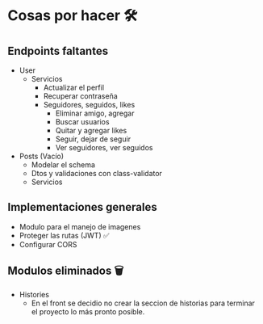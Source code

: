 # Cosas por hacer 🛠️  

## Endpoints faltantes
- User
    - Servicios
        - Actualizar el perfil
        - Recuperar contraseña
        - Seguidores, seguidos, likes
            - Eliminar amigo, agregar
            - Buscar usuarios
            - Quitar y agregar likes
            - Seguir, dejar de seguir
            - Ver seguidores, ver seguidos
- Posts (Vacío)
    - Modelar el schema
    - Dtos y validaciones con class-validator
    - Servicios

## Implementaciones generales  

- Modulo para el manejo de imagenes
- Proteger las rutas (JWT) ✅
- Configurar CORS

## Modulos eliminados 🗑️  
- Histories    
    - En el front se decidio no crear la seccion de historias para terminar el proyecto lo más pronto posible.  